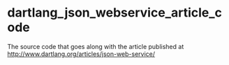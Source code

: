 dartlang_json_webservice_article_code
=====================================

The source code that goes along with the article published at http://www.dartlang.org/articles/json-web-service/